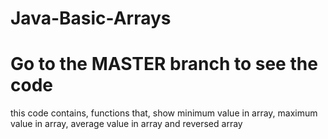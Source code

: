 # Java-Basic-Arrays
<h1>Go to the MASTER branch to see the code</h1>
this code contains, functions that, show minimum value in array, maximum value in array, average value in array and reversed array
